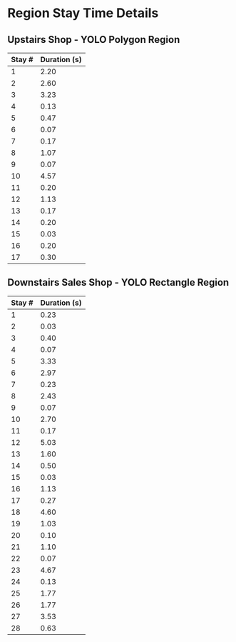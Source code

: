# Region Stay Time Details

## Upstairs Shop - YOLO Polygon Region

| Stay # | Duration (s) |
|--------|--------------|
| 1 | 2.20 |
| 2 | 2.60 |
| 3 | 3.23 |
| 4 | 0.13 |
| 5 | 0.47 |
| 6 | 0.07 |
| 7 | 0.17 |
| 8 | 1.07 |
| 9 | 0.07 |
| 10 | 4.57 |
| 11 | 0.20 |
| 12 | 1.13 |
| 13 | 0.17 |
| 14 | 0.20 |
| 15 | 0.03 |
| 16 | 0.20 |
| 17 | 0.30 |

## Downstairs Sales Shop - YOLO Rectangle Region

| Stay # | Duration (s) |
|--------|--------------|
| 1 | 0.23 |
| 2 | 0.03 |
| 3 | 0.40 |
| 4 | 0.07 |
| 5 | 3.33 |
| 6 | 2.97 |
| 7 | 0.23 |
| 8 | 2.43 |
| 9 | 0.07 |
| 10 | 2.70 |
| 11 | 0.17 |
| 12 | 5.03 |
| 13 | 1.60 |
| 14 | 0.50 |
| 15 | 0.03 |
| 16 | 1.13 |
| 17 | 0.27 |
| 18 | 4.60 |
| 19 | 1.03 |
| 20 | 0.10 |
| 21 | 1.10 |
| 22 | 0.07 |
| 23 | 4.67 |
| 24 | 0.13 |
| 25 | 1.77 |
| 26 | 1.77 |
| 27 | 3.53 |
| 28 | 0.63 |

